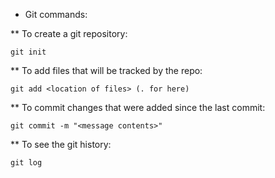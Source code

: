 - Git commands:

\*\* To create a git repository:

```
git init
```

\*\* To add files that will be tracked by the repo:

```
git add <location of files> (. for here)
```

\*\* To commit changes that were added since the last commit:

```
git commit -m "<message contents>"
```

\*\* To see the git history:

```
git log
```
